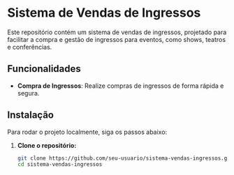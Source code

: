 # Sistema de Vendas de Ingressos

Este repositório contém um sistema de vendas de ingressos, projetado para facilitar a compra e gestão de ingressos para eventos, como shows, teatros e conferências.

## Funcionalidades

- **Compra de Ingressos**: Realize compras de ingressos de forma rápida e segura.


## Instalação

Para rodar o projeto localmente, siga os passos abaixo:

1. **Clone o repositório:**
   ```bash
   git clone https://github.com/seu-usuario/sistema-vendas-ingressos.git
   cd sistema-vendas-ingressos

